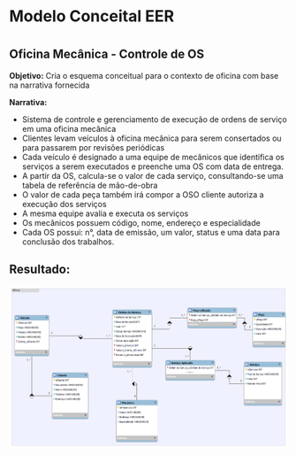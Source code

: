 <h1>Modelo Conceital EER<h1>
<h2>Oficina Mecânica - Controle de OS</h2>

**Objetivo:**
Cria o esquema conceitual para o contexto de oficina com base na narrativa fornecida

**Narrativa:**
* Sistema de controle e gerenciamento de execução de ordens de serviço em uma oficina mecânica
* Clientes levam veículos à oficina mecânica para serem consertados ou para passarem por revisões  periódicas
* Cada veículo é designado a uma equipe de mecânicos que identifica os serviços a serem executados e preenche uma OS com data de entrega.
* A partir da OS, calcula-se o valor de cada serviço, consultando-se uma tabela de referência de mão-de-obra
* O valor de cada peça também irá compor a OSO cliente autoriza a execução dos serviços
* A mesma equipe avalia e executa os serviços
* Os mecânicos possuem código, nome, endereço e especialidade
* Cada OS possui: n°, data de emissão, um valor, status e uma data para conclusão dos trabalhos.

<h2>Resultado:</h2>
  
![resultado](ModeloDeDadosOficina.png)
